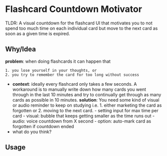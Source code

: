 # Flashcard Countdown Motivator

TLDR: A visual countdown for the flashcard UI that motivates you to not spend too much time on each individual card but move to the next card as soon as a given time is expired.

## Why/Idea

**problem**: when doing flashcards it can happen that

    1. you lose yourself in your thoughts, or
    2. you try to remember the card for too long without success

- **context**: ideally every flashcard only takes a few seconds. A workaround is to manually write down how many cards you went through in the last 10 minutes and try to continually get through as many cards as possible in 10 minutes.
  **solution**: You need some kind of visual or audio reminder to keep on studying i.e. 1. either marketing the card as forgotten or 2. moving to the next card. - setting input for max time per card - visual: bubble that keeps getting smaller as the time runs out - audio: voice countdown from X second - option: auto-mark card as forgotten if countdown ended
- what do you think?

## Usage

<!-- TODO: Describe usage -->

<!-- ignore-after -->

